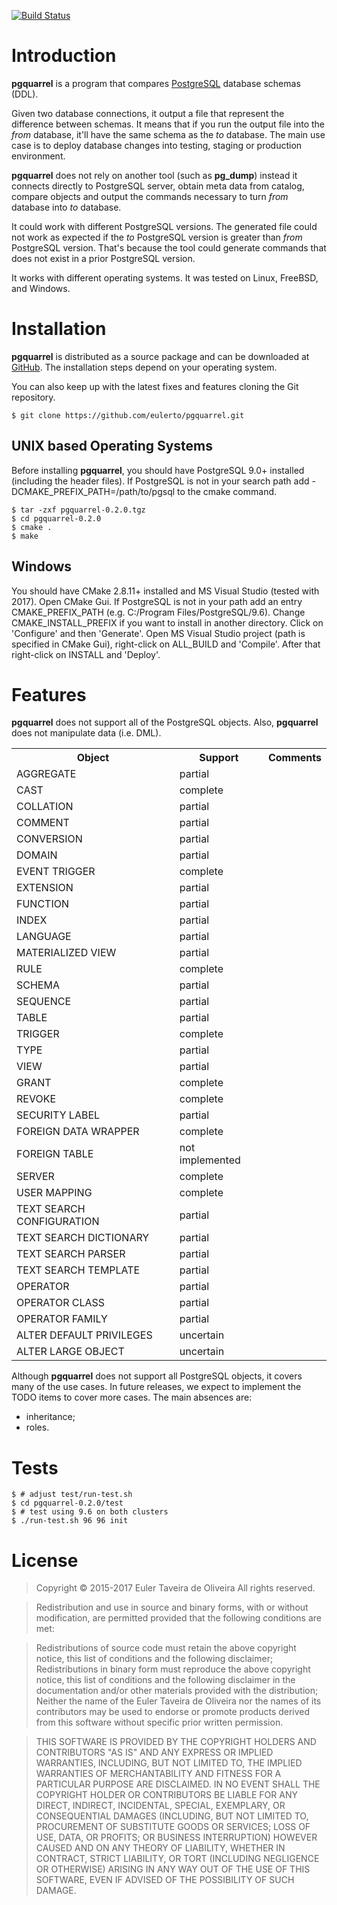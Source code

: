 [![Build Status](https://travis-ci.org/eulerto/pgquarrel.svg?branch=master)](https://travis-ci.org/eulerto/pgquarrel)

Introduction
============

**pgquarrel** is a program that compares [PostgreSQL](http://www.postgresql.org/) database schemas (DDL).

Given two database connections, it output a file that represent the difference between schemas. It means that if you run the output file into the *from* database, it'll have the same schema as the *to* database. The main use case is to deploy database changes into testing, staging or production environment.

**pgquarrel** does not rely on another tool (such as **pg\_dump**) instead it connects directly to PostgreSQL server, obtain meta data from catalog, compare objects and output the commands necessary to turn *from* database into *to* database.

It could work with different PostgreSQL versions. The generated file could not work as expected if the *to* PostgreSQL version is greater than *from* PostgreSQL version. That's because the tool could generate commands that does not exist in a prior PostgreSQL version.


It works with different operating systems. It was tested on Linux, FreeBSD, and Windows.

Installation
============

**pgquarrel** is distributed as a source package and can be downloaded at [GitHub](http://github.com/eulerto/pgquarrel). The installation steps depend on your operating system.

You can also keep up with the latest fixes and features cloning the Git repository.

```
$ git clone https://github.com/eulerto/pgquarrel.git
```

UNIX based Operating Systems
----------------------------

Before installing **pgquarrel**, you should have PostgreSQL 9.0+ installed (including the header files). If PostgreSQL is not in your search path add -DCMAKE_PREFIX_PATH=/path/to/pgsql to the cmake command.

```
$ tar -zxf pgquarrel-0.2.0.tgz
$ cd pgquarrel-0.2.0
$ cmake .
$ make
```

Windows
-------

You should have CMake 2.8.11+ installed and MS Visual Studio (tested with 2017). Open CMake Gui. If PostgreSQL is not in your path add an entry CMAKE_PREFIX_PATH (e.g. C:/Program Files/PostgreSQL/9.6). Change CMAKE_INSTALL_PREFIX if you want to install in another directory. Click on 'Configure' and then 'Generate'. Open MS Visual Studio project (path is specified in CMake Gui), right-click on ALL_BUILD and 'Compile'. After that right-click on INSTALL and 'Deploy'.

Features
========

**pgquarrel** does not support all of the PostgreSQL objects. Also, **pgquarrel** does not manipulate data (i.e. DML).

<table>
	<tr>
		<th>Object</th>
		<th>Support</th>
		<th>Comments</th>
	</tr>
	<tr>
		<td>AGGREGATE</td>
		<td>partial</td>
		<td></td>
	</tr>
	<tr>
		<td>CAST</td>
		<td>complete</td>
		<td></td>
	</tr>
	<tr>
		<td>COLLATION</td>
		<td>partial</td>
		<td></td>
	</tr>
	<tr>
		<td>COMMENT</td>
		<td>partial</td>
		<td></td>
	</tr>
	<tr>
		<td>CONVERSION</td>
		<td>partial</td>
		<td></td>
	</tr>
	<tr>
		<td>DOMAIN</td>
		<td>partial</td>
		<td></td>
	</tr>
	<tr>
		<td>EVENT TRIGGER</td>
		<td>complete</td>
		<td></td>
	</tr>
	<tr>
		<td>EXTENSION</td>
		<td>partial</td>
		<td></td>
	</tr>
	<tr>
		<td>FUNCTION</td>
		<td>partial</td>
		<td></td>
	</tr>
	<tr>
		<td>INDEX</td>
		<td>partial</td>
		<td></td>
	</tr>
	<tr>
		<td>LANGUAGE</td>
		<td>partial</td>
		<td></td>
	</tr>
	<tr>
		<td>MATERIALIZED VIEW</td>
		<td>partial</td>
		<td></td>
	</tr>
	<tr>
		<td>RULE</td>
		<td>complete</td>
		<td></td>
	</tr>
	<tr>
		<td>SCHEMA</td>
		<td>partial</td>
		<td></td>
	</tr>
	<tr>
		<td>SEQUENCE</td>
		<td>partial</td>
		<td></td>
	</tr>
	<tr>
		<td>TABLE</td>
		<td>partial</td>
		<td></td>
	</tr>
	<tr>
		<td>TRIGGER</td>
		<td>complete</td>
		<td></td>
	</tr>
	<tr>
		<td>TYPE</td>
		<td>partial</td>
		<td></td>
	</tr>
	<tr>
		<td>VIEW</td>
		<td>partial</td>
		<td></td>
	</tr>
	<tr>
		<td>GRANT</td>
		<td>complete</td>
		<td></td>
	</tr>
	<tr>
		<td>REVOKE</td>
		<td>complete</td>
		<td></td>
	</tr>
	<tr>
		<td>SECURITY LABEL</td>
		<td>partial</td>
		<td></td>
	</tr>
	<tr>
		<td>FOREIGN DATA WRAPPER</td>
		<td>complete</td>
		<td></td>
	</tr>
	<tr>
		<td>FOREIGN TABLE</td>
		<td>not implemented</td>
		<td></td>
	</tr>
	<tr>
		<td>SERVER</td>
		<td>complete</td>
		<td></td>
	</tr>
	<tr>
		<td>USER MAPPING</td>
		<td>complete</td>
		<td></td>
	</tr>
	<tr>
		<td>TEXT SEARCH CONFIGURATION</td>
		<td>partial</td>
		<td></td>
	</tr>
	<tr>
		<td>TEXT SEARCH DICTIONARY</td>
		<td>partial</td>
		<td></td>
	</tr>
	<tr>
		<td>TEXT SEARCH PARSER</td>
		<td>partial</td>
		<td></td>
	</tr>
	<tr>
		<td>TEXT SEARCH TEMPLATE</td>
		<td>partial</td>
		<td></td>
	</tr>
	<tr>
		<td>OPERATOR</td>
		<td>partial</td>
		<td></td>
	</tr>
	<tr>
		<td>OPERATOR CLASS</td>
		<td>partial</td>
		<td></td>
	</tr>
	<tr>
		<td>OPERATOR FAMILY</td>
		<td>partial</td>
		<td></td>
	</tr>
	<tr>
		<td>ALTER DEFAULT PRIVILEGES</td>
		<td>uncertain</td>
		<td></td>
	</tr>
	<tr>
		<td>ALTER LARGE OBJECT</td>
		<td>uncertain</td>
		<td></td>
	</tr>
</table>

Although **pgquarrel** does not support all PostgreSQL objects, it covers many of the use cases. In future releases, we expect to implement the TODO items to cover more cases. The main absences are:

* inheritance;
* roles.

Tests
=====

```
$ # adjust test/run-test.sh
$ cd pgquarrel-0.2.0/test
$ # test using 9.6 on both clusters
$ ./run-test.sh 96 96 init
```

License
=======

> Copyright © 2015-2017 Euler Taveira de Oliveira
> All rights reserved.

> Redistribution and use in source and binary forms, with or without modification, are permitted provided that the following conditions are met:

> Redistributions of source code must retain the above copyright notice, this list of conditions and the following disclaimer;
> Redistributions in binary form must reproduce the above copyright notice, this list of conditions and the following disclaimer in the documentation and/or other materials provided with the distribution;
> Neither the name of the Euler Taveira de Oliveira nor the names of its contributors may be used to endorse or promote products derived from this software without specific prior written permission.

> THIS SOFTWARE IS PROVIDED BY THE COPYRIGHT HOLDERS AND CONTRIBUTORS "AS IS" AND ANY EXPRESS OR IMPLIED WARRANTIES, INCLUDING, BUT NOT LIMITED TO, THE IMPLIED WARRANTIES OF MERCHANTABILITY AND FITNESS FOR A PARTICULAR PURPOSE ARE DISCLAIMED. IN NO EVENT SHALL THE COPYRIGHT HOLDER OR CONTRIBUTORS BE LIABLE FOR ANY DIRECT, INDIRECT, INCIDENTAL, SPECIAL, EXEMPLARY, OR CONSEQUENTIAL DAMAGES (INCLUDING, BUT NOT LIMITED TO, PROCUREMENT OF SUBSTITUTE GOODS OR SERVICES; LOSS OF USE, DATA, OR PROFITS; OR BUSINESS INTERRUPTION) HOWEVER CAUSED AND ON ANY THEORY OF LIABILITY, WHETHER IN CONTRACT, STRICT LIABILITY, OR TORT (INCLUDING NEGLIGENCE OR OTHERWISE) ARISING IN ANY WAY OUT OF THE USE OF THIS SOFTWARE, EVEN IF ADVISED OF THE POSSIBILITY OF SUCH DAMAGE.

